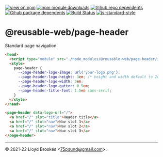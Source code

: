 [![view on npm](https://badgen.net/npm/v/@reusable-web/page-header)](https://www.npmjs.org/package/@reusable-web/page-header)
[![npm module downloads](https://badgen.net/npm/dt/@reusable-web/page-header)](https://www.npmjs.org/package/@reusable-web/page-header)
[![Gihub repo dependents](https://badgen.net/github/dependents-repo/reusable-web/page-header)](https://github.com/reusable-web/page-header/network/dependents?dependent_type=REPOSITORY)
[![Gihub package dependents](https://badgen.net/github/dependents-pkg/reusable-web/page-header)](https://github.com/reusable-web/page-header/network/dependents?dependent_type=PACKAGE)
[![Build Status](https://travis-ci.org/reusable-web/page-header.svg?branch=master)](https://travis-ci.org/reusable-web/page-header)
[![js-standard-style](https://img.shields.io/badge/code%20style-standard-brightgreen.svg)](https://github.com/feross/standard)

# @reusable-web/page-header

Standard page navigation.

```html
<head>
  <script type="module" src="./node_modules/@reusable-web/page-header/index.mjs"></script>
  <style>
    page-header {
      --page-header-logo-image: url('your-logo.png');
      --page-header-logo-height: 3em; /* height and width default to 2em */
      --page-header-logo-width: 3em;
      --page-header-logo-gutter: 0.5em;
      --page-header-title-font: 1.5em sans-serif;
    }
  </style>
</head>

<page-header data-logo-url="/">
  <a href="/" slot="title">Header title</a>
  <a href="/" slot="nav">Nav slot 1</a>
  <a href="/" slot="nav">Nav slot 2</a>
  <a href="/" slot="nav">Nav slot 3</a>
</page-header>
```

* * *

&copy; 2021-22 Lloyd Brookes \<75pound@gmail.com\>.
